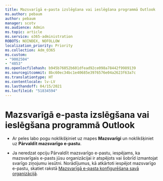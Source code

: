 ```yaml
---
title: Mazsvarīgā e-pasta izslēgšana vai ieslēgšana programmā Outlook
ms.author: pebaum
author: pebaum
manager: scotv
ms.audience: Admin
ms.topic: article
ms.service: o365-administration
ROBOTS: NOINDEX, NOFOLLOW
localization_priority: Priority
ms.collection: Adm_O365
ms.custom:
- "9002504"
- "4853"
ms.openlocfilehash: b945b76052b601dfead92ce098a78442f9989139
ms.sourcegitcommit: 8bc60ec34bc1e40685e3976576e04a2623f63a7c
ms.translationtype: HT
ms.contentlocale: lv-LV
ms.lasthandoff: 04/15/2021
ms.locfileid: "51834594"
---
```

# <a name="turn-off-or-on-clutter-in-outlook"></a>Mazsvarīgā e-pasta izslēgšana vai ieslēgšana programmā Outlook

- Ar peles labo pogu noklikšķiniet uz mapes **Mazsvarīgi** un noklikšķiniet uz **Pārvaldīt mazsvarīgo e-pastu**. 

- Ja neredzat opciju Pārvaldīt mazsvarīgo e-pastu, iespējams, ka mazsvarīgais e-pasts jūsu organizācijai ir atspējots vai šobrīd izmantojat svarīgo ziņojumu iesūtni. Norādījumus, kā atkārtoti iespējot mazsvarīgo e-pastu, skatiet rakstā [Mazsvarīgā e-pasta konfigurēšana savā organizācijā](https://support.office.com/article/832276bd-d024-47b6-a80a-a6b884907a5b?wt.mc_id=SCL_a9c72a77-1bc4-40e6-ba6d-103c1d1aba4c_AdmHlp).
